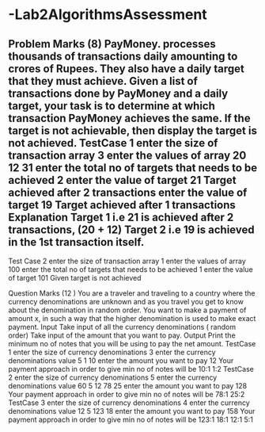 # -Lab2AlgorithmsAssessment

Problem Marks (8)
PayMoney. processes thousands of transactions daily amounting to crores of Rupees. They 
also have a daily target that they must achieve. Given a list of transactions done by 
PayMoney and a daily target, your task is to determine at which transaction PayMoney 
achieves the same. If the target is not achievable, then display the target is not achieved.
TestCase 1
enter the size of transaction array
3
enter the values of array
20 12 31
enter the total no of targets that needs to be achieved
2
enter the value of target
21
Target achieved after 2 transactions 
enter the value of target
19
Target achieved after 1 transactions 
Explanation
Target 1 i.e 21 is achieved after 2 transactions, (20 + 12)
Target 2 i.e 19 is achieved in the 1st transaction itself.
-------------------------------------------------------
Test Case 2
enter the size of transaction array
1
enter the values of array
100
enter the total no of targets that needs to be achieved
1
enter the value of target
101
Given target is not achieved



Question Marks (12 ) 
You are a traveler and traveling to a country where the currency denominations are 
unknown and as you travel you get to know about the denomination in random order.
You want to make a payment of amount x, in such a way that the higher denomination is 
used to make exact payment.
Input
Take input of all the currency denominations ( random order)
Take input of the amount that you want to pay.
Output
Print the minimum no of notes that you will be using to pay the net amount.
TestCase 1
enter the size of currency denominations 
3
enter the currency denominations value
5
1
10
enter the amount you want to pay
12
Your payment approach in order to give min no of notes will be
10:1
1:2
TestCase 2
enter the size of currency denominations 
5
enter the currency denominations value
60
5
12
78
25
enter the amount you want to pay
128
Your payment approach in order to give min no of notes will be
78:1
25:2
TestCase 3
enter the size of currency denominations 
4
enter the currency denominations value
12
5
123
18
enter the amount you want to pay
158
Your payment approach in order to give min no of notes will be
123:1
18:1
12:1
5:1
